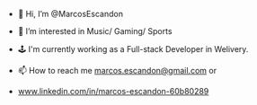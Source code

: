 - 👋 Hi, I’m @MarcosEscandon
- 👀 I’m interested in Music/ Gaming/ Sports

- 🕹  I'm currently working as a Full-stack Developer in Welivery.

- 📫 How to reach me marcos.escandon@gmail.com 
  or
- www.linkedin.com/in/marcos-escandon-60b80289

<!---
MarcosEscandon/MarcosEscandon is a ✨ special ✨ repository because its `README.md` (this file) appears on your GitHub profile.
You can click the Preview link to take a look at your changes.
--->
